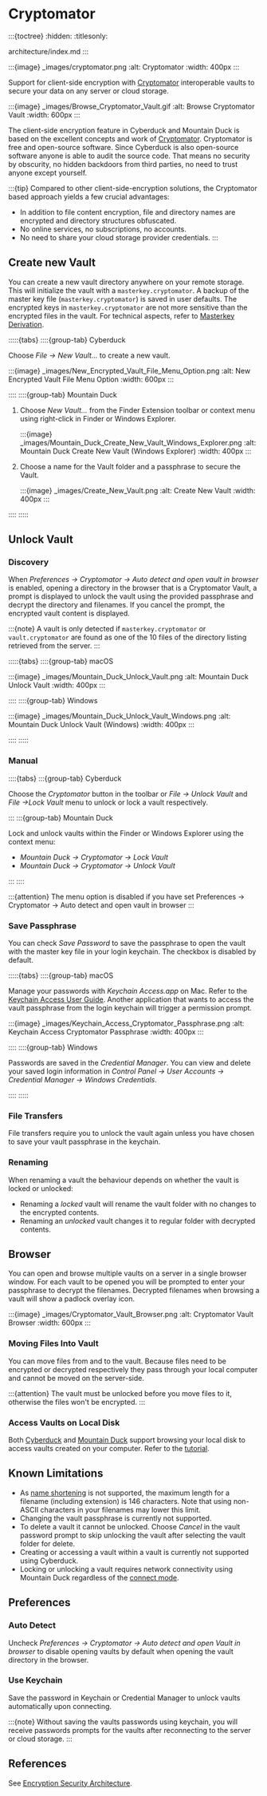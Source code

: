 Cryptomator
====

:::{toctree}
:hidden:
:titlesonly:

architecture/index.md
:::

:::{image} _images/cryptomator.png
:alt: Cryptomator
:width: 400px
:::

Support for client-side encryption with [Cryptomator](https://cryptomator.org/) interoperable vaults to secure your data on any server or cloud storage.

:::{image} _images/Browse_Cryptomator_Vault.gif
:alt: Browse Cryptomator Vault
:width: 600px
:::

The client-side encryption feature in Cyberduck and Mountain Duck is based on the excellent concepts and work of [Cryptomator](https://cryptomator.org/). Cryptomator is free and open-source software. Since Cyberduck is also open-source software anyone is able to audit the source code. That means no security by obscurity, no hidden backdoors from third parties, no need to trust anyone except yourself.

:::{tip}
Compared to other client-side-encryption solutions, the Cryptomator based approach yields a few crucial advantages:
- In addition to file content encryption, file and directory names are encrypted and directory structures obfuscated.
- No online services, no subscriptions, no accounts.
- No need to share your cloud storage provider credentials.
:::

## Create new Vault

You can create a new vault directory anywhere on your remote storage. This will initialize the vault with a `masterkey.cryptomator`. A backup of the master key file (`masterkey.cryptomator`) is saved in user defaults. The encrypted keys in `masterkey.cryptomator` are not more sensitive than the encrypted files in the vault. For technical aspects, refer to [Masterkey Derivation](https://docs.cryptomator.org/en/latest/security/architecture/#masterkey-derivation).

:::::{tabs}
::::{group-tab} Cyberduck

Choose *File → New Vault…* to create a new vault. 

:::{image} _images/New_Encrypted_Vault_File_Menu_Option.png
:alt: New Encrypted Vault File Menu Option
:width: 600px
:::

::::
::::{group-tab} Mountain Duck

1. Choose *New Vault…* from the Finder Extension toolbar or context menu using right-click in Finder or Windows Explorer.

    :::{image} _images/Mountain_Duck_Create_New_Vault_Windows_Explorer.png
    :alt: Mountain Duck Create New Vault (Windows Explorer)
    :width: 400px
    :::

1. Choose a name for the Vault folder and a passphrase to secure the Vault.

    :::{image} _images/Create_New_Vault.png
    :alt: Create New Vault
    :width: 400px
    :::

::::
:::::

## Unlock Vault

### Discovery

When _Preferences → Cryptomator → Auto detect and open vault in browser_ is enabled, opening a directory in the browser that is a Cryptomator Vault, a prompt is displayed to unlock the vault using the provided passphrase and decrypt the directory and filenames. If you cancel the prompt, the encrypted vault content is displayed.

:::{note}
A vault is only detected if `masterkey.cryptomator` or `vault.cryptomator` are found as one of the 10 files of the directory listing retrieved from the server.
:::

:::::{tabs}
::::{group-tab} macOS

:::{image} _images/Mountain_Duck_Unlock_Vault.png
:alt: Mountain Duck Unlock Vault
:width: 400px
:::

::::
::::{group-tab} Windows

:::{image} _images/Mountain_Duck_Unlock_Vault_Windows.png
:alt: Mountain Duck Unlock Vault (Windows)
:width: 400px
:::

::::
:::::

### Manual

::::{tabs}
:::{group-tab} Cyberduck

Choose the *Cryptomator* button in the toolbar or *File → Unlock Vault* and *File →Lock Vault* menu to unlock or lock a vault respectively.

:::
:::{group-tab} Mountain Duck

Lock and unlock vaults within the Finder or Windows Explorer using the context menu:

 * *Mountain Duck → Cryptomator → Lock Vault*
 * *Mountain Duck → Cryptomator → Unlock Vault*

:::
::::

:::{attention}
The menu option is disabled if you have set Preferences → Cryptomator → Auto detect and open vault in browser
:::

### Save Passphrase

You can check *Save Password* to save the passphrase to open the vault with the master key file in your login keychain. The checkbox is disabled by default. 

:::::{tabs}
::::{group-tab} macOS

Manage your passwords with *Keychain Access.app* on Mac. Refer to the [Keychain Access User Guide](https://support.apple.com/kb/PH20093?locale=en_US). Another application that wants to access the vault passphrase from the login keychain will trigger a permission prompt.

:::{image} _images/Keychain_Access_Cryptomator_Passphrase.png
:alt: Keychain Access Cryptomator Passphrase
:width: 400px
:::

::::
::::{group-tab} Windows

Passwords are saved in the *Credential Manager*. You can view and delete your saved login information in *Control Panel → User Accounts → Credential Manager → Windows Credentials*.

::::
:::::

### File Transfers

File transfers require you to unlock the vault again unless you have chosen to save your vault passphrase in the keychain.

### Renaming

When renaming a vault the behaviour depends on whether the vault is locked or unlocked:
- Renaming a _locked_ vault will rename the vault folder with no changes to the encrypted contents.
- Renaming an _unlocked_ vault changes it to regular folder with decrypted contents.

## Browser

You can open and browse multiple vaults on a server in a single browser window. For each vault to be opened you will be prompted to enter your passphrase to decrypt the filenames. Decrypted filenames when browsing a vault will show a padlock overlay icon.

:::{image} _images/Cryptomator_Vault_Browser.png
:alt: Cryptomator Vault Browser
:width: 600px
:::

### Moving Files Into Vault

You can move files from and to the vault. Because files need to be encrypted or decrypted respectively they pass through your local computer and cannot be moved on the server-side.

:::{attention}
The vault must be unlocked before you move files to it, otherwise the files won't be encrypted.
:::

### Access Vaults on Local Disk

Both [Cyberduck](../cyberduck/index.md) and [Mountain Duck](../mountainduck/index.md) support browsing your local disk to access vaults created on your computer. Refer to the [tutorial](../tutorials/vault_localdisk.md).

## Known Limitations

- As [name shortening](https://docs.cryptomator.org/en/latest/security/architecture/#name-shortening) is not supported, the maximum length for a filename (including extension) is 146 characters. Note that using non-ASCII characters in your filenames may lower this limit.
- Changing the vault passphrase is currently not supported.
- To delete a vault it cannot be unlocked. Choose *Cancel* in the vault password prompt to skip unlocking the vault after selecting the vault folder for delete.
- Creating or accessing a vault within a vault is currently not supported using Cyberduck.
- Locking or unlocking a vault requires network connectivity using Mountain Duck regardless of the [connect mode](../mountainduck/connect/index.md).

## Preferences

### Auto Detect

Uncheck *Preferences → Cryptomator → Auto detect and open Vault in browser* to disable opening vaults by default when opening the vault directory in the browser.

### Use Keychain

Save the password in Keychain or Credential Manager to unlock vaults automatically upon connecting.

:::{note}
Without saving the vaults passwords using keychain, you will receive passwords prompts for the vaults after reconnecting to the server or cloud storage.
:::

## References

See [Encryption Security Architecture](architecture/index.md).
